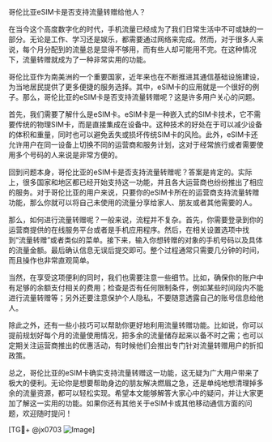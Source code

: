 哥伦比亚eSIM卡是否支持流量转赠给他人？

在当今这个高度数字化的时代，手机流量已经成为了我们日常生活中不可或缺的一部分。无论是工作、学习还是娱乐，都需要通过网络来完成。然而，对于很多人来说，每个月分配到的流量总是显得不够用，而有些人却可能用不完。在这种情况下，流量转赠就成为了一种非常实用的功能。

哥伦比亚作为南美洲的一个重要国家，近年来也在不断推进其通信基础设施建设，为当地居民提供了更多便捷的服务选择。其中，eSIM卡的应用就是一个很好的例子。那么，哥伦比亚的eSIM卡是否支持流量转赠呢？这是许多用户关心的问题。

首先，我们需要了解什么是eSIM卡。eSIM卡是一种嵌入式的SIM卡技术，它不需要传统的物理SIM卡，而是直接集成在设备中。这种技术的好处在于可以减少设备的体积和重量，同时也可以避免丢失或损坏传统SIM卡的风险。此外，eSIM卡还允许用户在同一设备上切换不同的运营商和服务计划，这对于经常旅行或者需要使用多个号码的人来说是非常方便的。

回到问题本身，哥伦比亚的eSIM卡是否支持流量转赠呢？答案是肯定的。实际上，很多国家和地区都已经开始支持这一功能，并且各大运营商也纷纷推出了相应的服务。对于哥伦比亚的用户来说，只要你的eSIM卡所在的运营商支持流量转赠功能，那么你就可以将自己未使用的流量分享给家人、朋友或者其他需要的人。

那么，如何进行流量转赠呢？一般来说，流程并不复杂。首先，你需要登录到你的运营商提供的在线服务平台或者是手机应用程序。然后，在相关设置选项中找到“流量转赠”或者类似的菜单。接下来，输入你想转赠的对象的手机号码以及具体的流量金额。最后确认信息无误后提交即可。整个过程通常只需要几分钟的时间，而且操作也非常直观简单。

当然，在享受这项便利的同时，我们也需要注意一些细节。比如，确保你的账户中有足够的余额支付相关的费用；检查是否有任何限制条件，例如某些时间段内不能进行流量转赠等；另外还要注意保护个人隐私，不要随意透露自己的账号信息给他人。

除此之外，还有一些小技巧可以帮助你更好地利用流量转赠功能。比如说，你可以提前规划好每个月的流量使用情况，把多余的流量储存起来以备不时之需；也可以定期关注运营商推出的优惠活动，有时候他们会推出专门针对流量转赠用户的折扣政策。

总之，哥伦比亚的eSIM卡确实支持流量转赠这一功能，这无疑为广大用户带来了极大的便利。无论你是想要帮助身边的朋友解决燃眉之急，还是单纯地想清理掉多余的流量资源，都可以轻松实现。希望本文能够解答大家心中的疑问，并让大家更加了解这一实用的功能。如果你还有其他关于eSIM卡或其他移动通信方面的问题，欢迎随时提问！

[TG💪+ @jx0703 ![Image](https://github.com/user-attachments/assets/dbca1d08-cadb-493c-b0ec-ad6f7a83f270)]